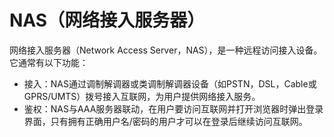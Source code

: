 # NAS（网络接入服务器）

网络接入服务器（Network Access Server，NAS），是一种远程访问接入设备。它通常有以下功能：

* 接入：NAS通过调制解调器或类调制解调器设备（如PSTN，DSL，Cable或GPRS/UMTS）拨号接入互联网，为用户提供网络接入服务。
* 鉴权：NAS与AAA服务器联动，在用户要访问互联网并打开浏览器时弹出登录界面，只有拥有正确用户名/密码的用户才可以在登录后继续访问互联网。


